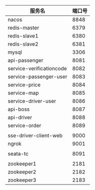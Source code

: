 | 服务名                      | 端口号  |
|--------------------------|------|
| nacos                    | 8848 |
| redis-master             | 6379 |
| redis-slave1             | 6380 |
| redis-slave2             | 6381 |
| mysql                    | 3306 |
| api-passenger            | 8081 |
| service-verificationcode | 8082 |
| service-passenger-user   | 8083 |
| service-price            | 8084 |
| service-map              | 8085 |
| service-driver-user      | 8086 |
| api-boss                 | 8087 |
| api-driver               | 8088 |
| service-order            | 8089 |
|                          |      |
| sse-driver-client-web    | 9000 |
| ngrok                    | 9001 |
|                          |      |
| seata-tc                 | 8091 |
|                          |      |
| zookeeper1               | 2181 |
| zookeeper2               | 2182 |
| zookeeper3               | 2183 |

